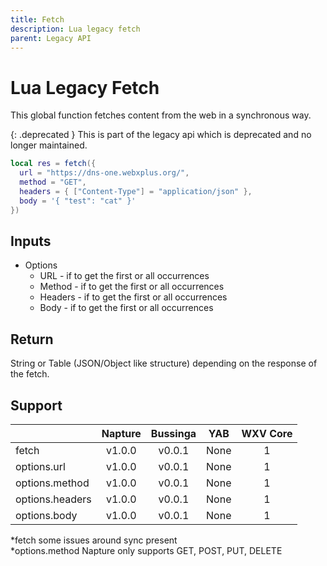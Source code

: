 ```yaml
---
title: Fetch
description: Lua legacy fetch
parent: Legacy API
---
```

# Lua Legacy Fetch

This global function fetches content from the web in a synchronous way.

{: .deprecated }
This is part of the legacy api which is deprecated and no longer maintained.

```lua
local res = fetch({
  url = "https://dns-one.webxplus.org/",
  method = "GET",
  headers = { ["Content-Type"] = "application/json" },
  body = '{ "test": "cat" }'
})
```

## Inputs

- Options
  - URL - if to get the first or all occurrences
  - Method - if to get the first or all occurrences
  - Headers - if to get the first or all occurrences
  - Body - if to get the first or all occurrences

## Return

String or Table (JSON/Object like structure) depending on the response of the fetch.

## Support

|                 | Napture                     | Bussinga                    | YAB                    | WXV Core            |
| --------------- | :-------------------------: | :-------------------------: | :--------------------: | :-----------------: |
| fetch           | <span full>v1.0.0</span>    | <span partial>v0.0.1</span> | <span none>None</span> | <span full>1</span> |
| options.url     | <span full>v1.0.0</span>    | <span full>v0.0.1</span>    | <span none>None</span> | <span full>1</span> |
| options.method  | <span partial>v1.0.0</span> | <span full>v0.0.1</span>    | <span none>None</span> | <span full>1</span> |
| options.headers | <span full>v1.0.0</span>    | <span full>v0.0.1</span>    | <span none>None</span> | <span full>1</span> |
| options.body    | <span full>v1.0.0</span>    | <span full>v0.0.1</span>    | <span none>None</span> | <span full>1</span> |

*fetch some issues around sync present\
*options.method Napture only supports GET, POST, PUT, DELETE
